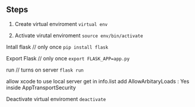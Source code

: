 
## Steps
1. Create virtual enviroment 
`virtual env`

2. Activate virutal enviroment
`source env/bin/activate`

Intall flask // only once
`pip install flask`

Export Flask // only once
`export FLASK_APP=app.py`

run // turns on server
`flask run`

allow xcode to use local server
get in info.list
add AllowArbitaryLoads : Yes
inside AppTransportSecurity


Deactivate virtual enviroment
`deactivate`